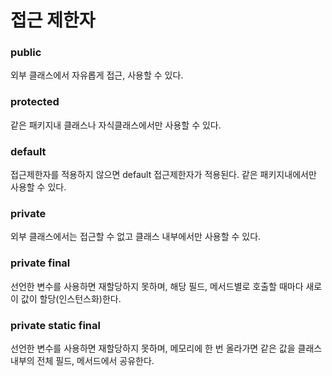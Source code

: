 # 접근 제한자

### public
외부 클래스에서 자유롭게 접근, 사용할 수 있다.

### protected
같은 패키지내 클래스나 자식클래스에서만 사용할 수 있다.

### default
접근제한자를 적용하지 않으면 default 접근제한자가 적용된다. 같은 패키지내에서만 사용할 수 있다.

### private
외부 클래스에서는 접근할 수 없고 클래스 내부에서만 사용할 수 있다.

### private final
선언한 변수를 사용하면 재할당하지 못하며, 해당 필드, 메서드별로 호출할 때마다 새로이 값이 할당(인스턴스화)한다.

###  private static final
선언한 변수를 사용하면 재할당하지 못하며, 메모리에 한 번 올라가면 같은 값을 클래스 내부의 전체 필드, 메서드에서 공유한다.